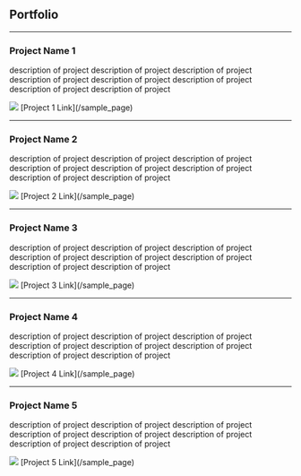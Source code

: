 ## Portfolio

---

### Project Name 1  
description of project description of project description of project 
description of project description of project description of project description of project description of project

<img src="images/dummy_thumbnail.jpg?raw=true"/>
[Project 1 Link](/sample_page)

---

### Project Name 2  
description of project description of project description of project 
description of project description of project description of project description of project description of project

<img src="images/dummy_thumbnail.jpg?raw=true"/>
[Project 2 Link](/sample_page)

---

### Project Name 3  
description of project description of project description of project 
description of project description of project description of project description of project description of project

<img src="images/dummy_thumbnail.jpg?raw=true"/>
[Project 3 Link](/sample_page)

---

### Project Name 4  
description of project description of project description of project 
description of project description of project description of project description of project description of project

<img src="images/dummy_thumbnail.jpg?raw=true"/>
[Project 4 Link](/sample_page)

---

### Project Name 5  
description of project description of project description of project 
description of project description of project description of project description of project description of project

<img src="images/dummy_thumbnail.jpg?raw=true"/>
[Project 5 Link](/sample_page)
